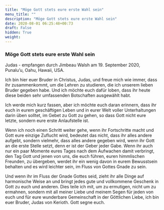 ```yaml
---
title: "Möge Gott stets eure erste Wahl sein"
menu_title: ""
description: "Möge Gott stets eure erste Wahl sein"
date: 2020-08-01 06:25:48+00:73
draft: False
hidden: True
weight:
---
```

### Möge Gott stets eure erste Wahl sein

Judas - empfangen durch Jimbeau Walsh am 19. September 2020, Punalu’u, Oahu, Hawaii, USA.

Ich bin hier euer Bruder in Christus, Judas, und freue mich wie immer, dass ihr zusammenkommt, um die Lehren zu studieren, die ich unserem lieben Bruder gegeben habe. Und ich möchte euch dafür loben, dass ihr heute diese beiden sehr umfassenden Botschaften ausgewählt habt.

Ich werde mich kurz fassen, aber ich möchte euch daran erinnern, dass ihr euch in eurem geschäftigen Leben und in eurer Welt voller Unterhaltungen darin üben solltet, im Gebet zu Gott zu gehen, so dass Gott nicht eure letzte, sondern eure erste Anlaufstelle ist.

Wenn ich noch einen Schritt weiter gehe, wenn ihr Fortschritte macht und Gott eure einzige Zuflucht wird, bedeutet das nicht, dass ihr alles andere aufgebt, sondern vielmehr, dass alles andere gegeben wird, wenn ihr Gott an die erste Stelle setzt, denn er ist der Geber jeder Gabe. Wenn ihr auch nur ein paar Momente eures Tages nach dem Aufwachen damit verbringt, den Tag Gott und jenen von uns, die euch führen, euren himmlischen Freunden, zu übergeben, werdet ihr ein wenig davon in eurem Bewusstsein behalten und es wird leichter sein, im Fluss von Gottes Gnade zu sein.

Und wenn ihr im Fluss der Gnade Gottes seid, zieht ihr alle Dinge auf harmonische Weise an und bringt jedes gute und vollkommene Geschenk in Gott zu euch und anderen. Dies teile ich mit, um zu ermutigen, nicht um zu ermahnen, sondern mit all meiner Liebe und meinem Segen für jeden von euch und für eure wunderbare Gemeinschaft in der Göttlichen Liebe, ich bin euer Bruder, Judas von Kerioth. Gott segne euch.
